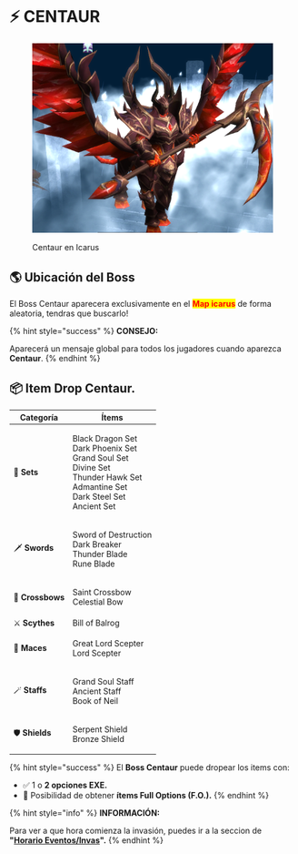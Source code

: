 # ⚡ CENTAUR

<figure><img src="../.gitbook/assets/image (54).png" alt=""><figcaption><p>Centaur en Icarus</p></figcaption></figure>

## 🌎 Ubicación del Boss

El Boss Centaur aparecera exclusivamente en el <mark style="color:red;">**Map icarus**</mark> de forma aleatoria, tendras que buscarlo!

{% hint style="success" %}
**CONSEJO:**

Aparecerá un mensaje global para todos los jugadores cuando aparezca **Centaur**.
{% endhint %}

## 📦 Item Drop Centaur.

| **Categoría**    | **Ítems**                                                                                                                                         |
| ---------------- | ------------------------------------------------------------------------------------------------------------------------------------------------- |
| 👕 **Sets**      | <p>Black Dragon Set<br>Dark Phoenix Set<br>Grand Soul Set<br>Divine Set<br>Thunder Hawk Set<br>Admantine Set<br>Dark Steel Set<br>Ancient Set</p> |
| 🗡️ **Swords**   | <p>Sword of Destruction<br>Dark Breaker<br>Thunder Blade<br>Rune Blade</p>                                                                        |
| 🎯 **Crossbows** | <p>Saint Crossbow<br>Celestial Bow</p>                                                                                                            |
| ⚔️ **Scythes**   | Bill of Balrog                                                                                                                                    |
| 🔨 **Maces**     | <p>Great Lord Scepter<br>Lord Scepter</p>                                                                                                         |
| 🪄 **Staffs**    | <p>Grand Soul Staff<br>Ancient Staff<br>Book of Neil</p>                                                                                          |
| 🛡️ **Shields**  | <p>Serpent Shield<br>Bronze Shield</p>                                                                                                            |

{% hint style="success" %}
El **Boss Centaur** puede dropear los items con:

* ✅ 1 o **2 opciones EXE.**
* 🎯 Posibilidad de obtener **ítems Full Options (F.O.).**
{% endhint %}

{% hint style="info" %}
**INFORMACIÓN:**

Para ver a que hora comienza la invasión, puedes ir a la seccion de **"**[**Horario Eventos/Invas**](../horarios-eventos.md)**".**
{% endhint %}
